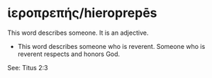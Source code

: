 # ἱεροπρεπής/hieroprepēs
This word describes someone. It is an adjective.

* This word describes someone who is reverent. Someone who is reverent respects and honors God.

See: Titus 2:3
